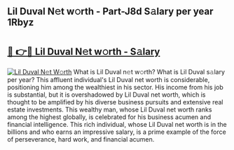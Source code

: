 ## Lil Duval N𝚎t w𝚘rth - Part-J8d S𝚊lary per year 1Rbyz

# <h2><a href="http://gc408jq.nevu.top/?p=Lil+Duval">🔗 👉🔴 Lil Duval N𝚎t w𝚘rth - S𝚊lary</a></h2>

[![Lil Duval N𝚎t W𝚘rth](https://i.imgur.com/Oavwk0R.jpeg)](http://gc408jq.nevu.top/?p=Lil+Duval)
What is Lil Duval n𝚎t w𝚘rth? What is Lil Duval s𝚊lary per year?
This affluent individual's Lil Duval net worth is considerable, positioning him among the wealthiest in his sector. His income from his job is substantial, but it is overshadowed by Lil Duval net worth, which is thought to be amplified by his diverse business pursuits and extensive real estate investments. This wealthy man, whose Lil Duval net worth ranks among the highest globally, is celebrated for his business acumen and financial intelligence. This rich individual, whose Lil Duval net worth is in the billions and who earns an impressive salary, is a prime example of the force of perseverance, hard work, and financial acumen.
